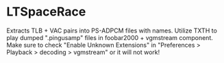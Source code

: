# LTSpaceRace

Extracts TLB + VAC pairs into PS-ADPCM files with names.
Utilize TXTH to play dumped ".pingusamp" files in foobar2000 + vgmstream component.
Make sure to check  "Enable Unknown Extensions" in "Preferences > Playback > decoding > vgmstream" or it will not work!
